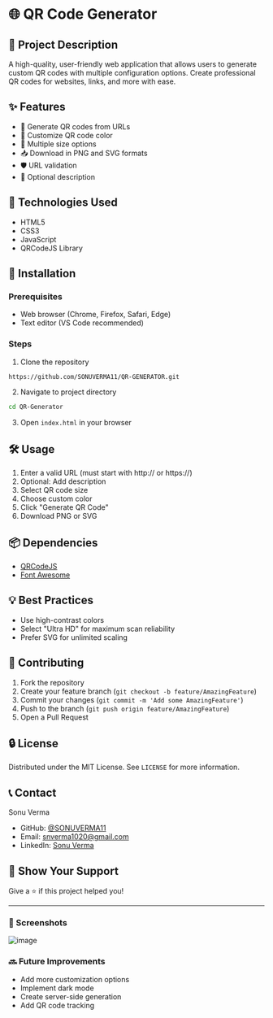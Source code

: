 # 🌐 QR Code Generator

## 📝 Project Description
A high-quality, user-friendly web application that allows users to generate custom QR codes with multiple configuration options. Create professional QR codes for websites, links, and more with ease.

## ✨ Features
- 🔗 Generate QR codes from URLs
- 🎨 Customize QR code color
- 📏 Multiple size options
- 📥 Download in PNG and SVG formats
- 🛡️ URL validation
- 📝 Optional description

## 🚀 Technologies Used
- HTML5
- CSS3
- JavaScript
- QRCodeJS Library

## 🔧 Installation

### Prerequisites
- Web browser (Chrome, Firefox, Safari, Edge)
- Text editor (VS Code recommended)

### Steps
1. Clone the repository
```bash
https://github.com/SONUVERMA11/QR-GENERATOR.git
```

2. Navigate to project directory
```bash
cd QR-Generator
```

3. Open `index.html` in your browser

## 🛠️ Usage

1. Enter a valid URL (must start with http:// or https://)
2. Optional: Add description
3. Select QR code size
4. Choose custom color
5. Click "Generate QR Code"
6. Download PNG or SVG

## 📦 Dependencies
- [QRCodeJS](https://github.com/davidshimjs/qrcodejs)
- [Font Awesome](https://fontawesome.com/)

## 💡 Best Practices
- Use high-contrast colors
- Select "Ultra HD" for maximum scan reliability
- Prefer SVG for unlimited scaling

## 🤝 Contributing
1. Fork the repository
2. Create your feature branch (`git checkout -b feature/AmazingFeature`)
3. Commit your changes (`git commit -m 'Add some AmazingFeature'`)
4. Push to the branch (`git push origin feature/AmazingFeature`)
5. Open a Pull Request

## 🔒 License
Distributed under the MIT License. See `LICENSE` for more information.

## 📞 Contact
Sonu Verma
- GitHub: [@SONUVERMA11](https://github.com/SONUVERMA11)
- Email: snverma1020@gmail.com
- LinkedIn: [Sonu Verma](https://www.linkedin.com/in/sonu-verma-16247a276/)

## 🌟 Show Your Support
Give a ⭐️ if this project helped you!

---

### 📸 Screenshots
![image](https://github.com/user-attachments/assets/3422b865-1f15-40c6-bceb-fed99a1e69ba)


### 🔜 Future Improvements
- Add more customization options
- Implement dark mode
- Create server-side generation
- Add QR code tracking

